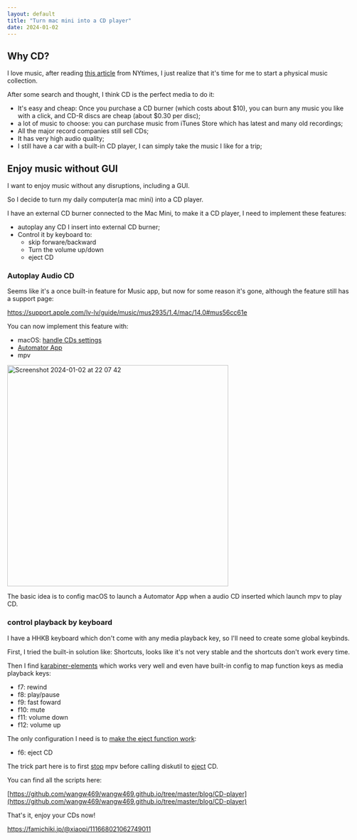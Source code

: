 ```yaml
---
layout: default
title: "Turn mac mini into a CD player"
date: 2024-01-02
---
```

<style>
body { max-width: 800px; margin: 40px; }
</style>

<meta name="viewport" content="width=device-width, initial-scale=1">

## Why CD?

I love music, after reading [this article](https://www.nytimes.com/2023/09/19/magazine/music-not-streaming.html) from NYtimes, I just realize that it's time for me to start a physical music collection.

After some search and thought, I think CD is the perfect media to do it:

* It's easy and cheap: Once you purchase a CD burner (which costs about $10), you can burn any music you like with a click, and CD-R discs are cheap (about $0.30 per disc);
* a lot of music to choose: you can purchase music from iTunes Store which has latest and many old recordings;
* All the major record companies still sell CDs;
* It has very high audio quality;
* I still have a car with a built-in CD player, I can simply take the music I like for a trip;

## Enjoy music without GUI

I want to enjoy music without any disruptions, including a GUI.

So I decide to turn my daily computer(a mac mini) into a CD player.

I have an external CD burner connected to the Mac Mini, to make it a CD player, I need to implement these features:

* autoplay any CD I insert into external CD burner;
* Control it by keyboard to:
  * skip forware/backward
  * Turn the volume up/down
  * eject CD

### Autoplay Audio CD

Seems like it's a once built-in feature for Music app, but now for some reason it's gone, although the feature still has a support page:

[https://support.apple.com/lv-lv/guide/music/mus2935/1.4/mac/14.0#mus56cc61e
](https://support.apple.com/lv-lv/guide/music/mus2935/1.4/mac/14.0#mus56cc61e
)

You can now implement this feature with:

* macOS: [handle CDs settings](https://support.apple.com/lv-lv/guide/mac-help/mchlp1354/mac)
* [Automator App](https://github.com/wangw469/wangw469.github.io/tree/master/blog/CD-player/auto_play_using_mpv.app/Contents)
* mpv
  
<img width="497" alt="Screenshot 2024-01-02 at 22 07 42" src="https://github.com/wangw469/wangw469.github.io/assets/3417025/49298049-8968-4735-a03d-79a7a836efbe">

The basic idea is to config macOS to launch a Automator App when a audio CD inserted which launch mpv to play CD.

### control playback by keyboard

I have a HHKB keyboard which don't come with any media playback key, so I'll need to create some global keybinds.

First, I tried the built-in solution like: Shortcuts, looks like it's not very stable and the shortcuts don't work every time.

Then I find [karabiner-elements](https://karabiner-elements.pqrs.org/) which works very well and even have built-in config to map function keys as media playback keys:

* f7: rewind
* f8: play/pause
* f9: fast foward
* f10: mute
* f11: volume down
* f12: volume up

The only configuration I need is to [make the eject function work](https://github.com/wangw469/wangw469.github.io/blob/master/blog/CD-player/eject-config.json):

* f6: eject CD

The trick part here is to first [stop](https://github.com/wangw469/wangw469.github.io/blob/master/blog/CD-player/stop.sh) mpv before calling diskutil to [eject](https://github.com/wangw469/wangw469.github.io/blob/master/blog/CD-player/eject.sh) CD.

You can find all the scripts here:

[https://github.com/wangw469/wangw469.github.io/tree/master/blog/CD-player](https://github.com/wangw469/wangw469.github.io/tree/master/blog/CD-player)

That's it, enjoy your CDs now!

[https://famichiki.jp/@xiaopi/111668021062749011
](https://famichiki.jp/@xiaopi/111668021062749011
)
